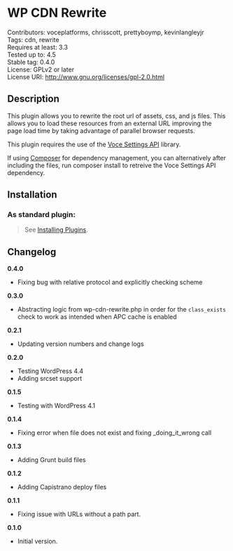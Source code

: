 WP CDN Rewrite
===========
Contributors: voceplatforms, chrisscott, prettyboymp, kevinlangleyjr  
Tags: cdn, rewrite  
Requires at least: 3.3  
Tested up to: 4.5  
Stable tag: 0.4.0  
License: GPLv2 or later  
License URI: http://www.gnu.org/licenses/gpl-2.0.html  

## Description
This plugin allows you to rewrite the root url of assets, css, and js files. This allows you to load these resources from an external URL improving the page load time by taking advantage of parallel browser requests.

This plugin requires the use of the [Voce Settings API](https://github.com/voceconnect/voce-settings-api) library.

If using [Composer](http://getcomposer.org) for dependency management, you can alternatively after including the files, run composer install to retreive the Voce Settings API dependency.

## Installation

### As standard plugin:
> See [Installing Plugins](http://codex.wordpress.org/Managing_Plugins#Installing_Plugins).

## Changelog

**0.4.0**
* Fixing bug with relative protocol and explicitly checking scheme

**0.3.0**  
* Abstracting logic from wp-cdn-rewrite.php in order for the `class_exists` check to work as intended when APC cache is enabled

**0.2.1**  
* Updating version numbers and change logs

**0.2.0**  
* Testing WordPress 4.4  
* Adding srcset support  

**0.1.5**  
* Testing with WordPress 4.1

**0.1.4**  
* Fixing error when file does not exist and fixing _doing_it_wrong call

**0.1.3**  
* Adding Grunt build files

**0.1.2**  
* Adding Capistrano deploy files

**0.1.1**  
* Fixing issue with URLs without a path part.

**0.1.0**  
* Initial version.